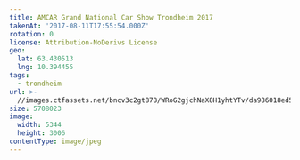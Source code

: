 ```yaml
---
title: AMCAR Grand National Car Show Trondheim 2017
takenAt: '2017-08-11T17:55:54.000Z'
rotation: 0
license: Attribution-NoDerivs License
geo:
  lat: 63.430513
  lng: 10.394455
tags:
  - trondheim
url: >-
  //images.ctfassets.net/bncv3c2gt878/WRoG2gjchNaX8H1yhtYTv/da986018ed568991e818db574d3c515e/amcar-grand-national-car-show-trondheim-2017_35699607033_o
size: 5708023
image:
  width: 5344
  height: 3006
contentType: image/jpeg
---
```


